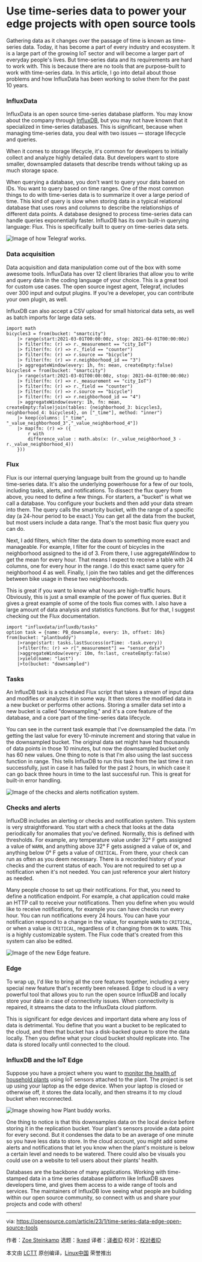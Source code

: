 [#]: subject: "Use time-series data to power your edge projects with open source tools"
[#]: via: "https://opensource.com/article/23/1/time-series-data-edge-open-source-tools"
[#]: author: "Zoe Steinkamp https://opensource.com/users/zoesteinkamp"
[#]: collector: "lkxed"
[#]: translator: " "
[#]: reviewer: " "
[#]: publisher: " "
[#]: url: " "

Use time-series data to power your edge projects with open source tools
======

Gathering data as it changes over the passage of time is known as time-series data. Today, it has become a part of every industry and ecosystem. It is a large part of the growing IoT sector and will become a larger part of everyday people's lives. But time-series data and its requirements are hard to work with. This is because there are no tools that are purpose-built to work with time-series data. In this article, I go into detail about those problems and how InfluxData has been working to solve them for the past 10 years.

### InfluxData

InfluxData is an open source time-series database platform. You may know about the company through [InfluxDB][1], but you may not have known that it specialized in time-series databases. This is significant, because when managing time-series data, you deal with two issues — storage lifecycle and queries.

When it comes to storage lifecycle, it's common for developers to initially collect and analyze highly detailed data. But developers want to store smaller, downsampled datasets that describe trends without taking up as much storage space.

When querying a database, you don't want to query your data based on IDs. You want to query based on time ranges. One of the most common things to do with time-series data is to summarize it over a large period of time. This kind of query is slow when storing data in a typical relational database that uses rows and columns to describe the relationships of different data points. A database designed to process time-series data can handle queries exponentially faster. InfluxDB has its own built-in querying language: Flux. This is specifically built to query on time-series data sets.

![Image of how Telegraf works.][2]

### Data acquisition

Data acquisition and data manipulation come out of the box with some awesome tools. InfluxData has over 12 client libraries that allow you to write and query data in the coding language of your choice. This is a great tool for custom use cases. The open source ingest agent, Telegraf, includes over 300 input and output plugins. If you're a developer, you can contribute your own plugin, as well.

InfluxDB can also accept a CSV upload for small historical data sets, as well as batch imports for large data sets.

```
import math
bicycles3 = from(bucket: "smartcity")
    |> range(start:2021-03-01T00:00:00z, stop: 2021-04-01T00:00:00z)
    |> filter(fn: (r) => r._measurement == "city_IoT")
    |> filter(fn: (r) => r._field == "counter")
    |> filter(fn: (r) => r.source == "bicycle")
    |> filter(fn: (r) => r.neighborhood_id == "3")
    |> aggregateWindow(every: 1h, fn: mean, createEmpty:false)
bicycles4 = from(bucket: "smartcity")
    |> range(start:2021-03-01T00:00:00z, stop: 2021-04-01T00:00:00z)
    |> filter(fn: (r) => r._measurement == "city_IoT")
    |> filter(fn: (r) => r._field == "counter")
    |> filter(fn: (r) => r.source == "bicycle")
    |> filter(fn: (r) => r.neighborhood_id == "4")
    |> aggregateWindow(every: 1h, fn: mean, createEmpty:false)join(tables: {neighborhood_3: bicycles3, neighborhood_4: bicycles4}, on ["_time"], method: "inner")
    |> keep(columns: ["_time", "_value_neighborhood_3","_value_neighborhood_4"])
    |> map(fn: (r) => ({
        r with
        difference_value : math.abs(x: (r._value_neighborhood_3 - r._value_neighborhood_4))
    }))
```

### Flux

Flux is our internal querying language built from the ground up to handle time-series data. It's also the underlying powerhouse for a few of our tools, including tasks, alerts, and notifications. To dissect the flux query from above, you need to define a few things. For starters, a "bucket" is what we call a database. You configure your buckets and then add your data stream into them. The query calls the smartcity bucket, with the range of a specific day (a 24-hour period to be exact.) You can get all the data from the bucket, but most users include a data range. That's the most basic flux query you can do.

Next, I add filters, which filter the data down to something more exact and manageable. For example, I filter for the count of bicycles in the neighborhood assigned to the id of 3. From there, I use aggregateWindow to get the mean for every hour. That means I expect to receive a table with 24 columns, one for every hour in the range. I do this exact same query for neighborhood 4 as well. Finally, I join the two tables and get the differences between bike usage in these two neighborhoods.

This is great if you want to know what hours are high-traffic hours. Obviously, this is just a small example of the power of flux queries. But it gives a great example of some of the tools flux comes with. I also have a large amount of data analysis and statistics functions. But for that, I suggest checking out the Flux documentation.

```
import "influxdata/influxdb/tasks"
option task = {name: PB_downsample, every: 1h, offset: 10s}
from(bucket: "plantbuddy")
    |>range(start: tasks.lastSuccess(orTime: -task.every))
    |>filter(fn: (r) => r["_measurement"] == "sensor_data")
    |>aggregateWindow(every: 10m, fn:last, createEmpty:false)
    |>yield(name: "last")
    |>to(bucket: "downsampled")
```

### Tasks

An InfluxDB task is a scheduled Flux script that takes a stream of input data and modifies or analyzes it in some way. It then stores the modified data in a new bucket or performs other actions. Storing a smaller data set into a new bucket is called "downsampling," and it's a core feature of the database, and a core part of the time-series data lifecycle.

You can see in the current task example that I've downsampled the data. I'm getting the last value for every 10-minute increment and storing that value in the downsampled bucket. The original data set might have had thousands of data points in those 10 minutes, but now the downsampled bucket only has 60 new values. One thing to note is that I'm also using the last success function in range. This tells InfluxDB to run this task from the last time it ran successfully, just in case it has failed for the past 2 hours, in which case it can go back three hours in time to the last successful run. This is great for built-in error handling.

![Image of the checks and alerts notification system.][3]

### Checks and alerts

InfluxDB includes an alerting or checks and notification system. This system is very straightforward. You start with a check that looks at the data periodically for anomalies that you've defined. Normally, this is defined with thresholds. For example, any temperature value under 32° F gets assigned a value of `WARN`, and anything above 32° F gets assigned a value of `OK`, and anything below 0° F gets a value of `CRITICAL`. From there, your check can run as often as you deem necessary. There is a recorded history of your checks and the current status of each. You are not required to set up a notification when it's not needed. You can just reference your alert history as needed.

Many people choose to set up their notifications. For that, you need to define a notification endpoint. For example, a chat application could make an HTTP call to receive your notifications. Then you define when you would like to receive notifications, for example you can have checks run every hour. You can run notifications every 24 hours. You can have your notification respond to a change in the value, for example `WARN` to `CRITICAL`, or when a value is `CRITICAL`, regardless of it changing from `OK` to `WARN`. This is a highly customizable system. The Flux code that's created from this system can also be edited.

![Image of the new Edge feature.][4]

### Edge

To wrap up, I'd like to bring all the core features together, including a very special new feature that's recently been released. Edge to cloud is a very powerful tool that allows you to run the open source InfluxDB and locally store your data in case of connectivity issues. When connectivity is repaired, it streams the data to the InfluxData cloud platform.

This is significant for edge devices and important data where any loss of data is detrimental. You define that you want a bucket to be replicated to the cloud, and then that bucket has a disk-backed queue to store the data locally. Then you define what your cloud bucket should replicate into. The data is stored locally until connected to the cloud.

### InfluxDB and the IoT Edge

Suppose you have a project where you want to [monitor the health of household plants][5] using IoT sensors attached to the plant. The project is set up using your laptop as the edge device. When your laptop is closed or otherwise off, it stores the data locally, and then streams it to my cloud bucket when reconnected.

![Image showing how Plant buddy works.][6]

One thing to notice is that this downsamples data on the local device before storing it in the replication bucket. Your plant's sensors provide a data point for every second. But it condenses the data to be an average of one minute so you have less data to store. In the cloud account, you might add some alerts and notifications that let you know when the plant's moisture is below a certain level and needs to be watered. There could also be visuals you could use on a website to tell users about their plants' health.

Databases are the backbone of many applications. Working with time-stamped data in a time series database platform like InfluxDB saves developers time, and gives them access to a wide range of tools and services. The maintainers of InfluxDB love seeing what people are building within our open source community, so connect with us and share your projects and code with others!

--------------------------------------------------------------------------------

via: https://opensource.com/article/23/1/time-series-data-edge-open-source-tools

作者：[Zoe Steinkamp][a]
选题：[lkxed][b]
译者：[译者ID](https://github.com/译者ID)
校对：[校对者ID](https://github.com/校对者ID)

本文由 [LCTT](https://github.com/LCTT/TranslateProject) 原创编译，[Linux中国](https://linux.cn/) 荣誉推出

[a]: https://opensource.com/users/zoesteinkamp
[b]: https://github.com/lkxed
[1]: https://opensource.com/article/17/8/influxdb-time-series-database-stack
[2]: https://opensource.com/sites/default/files/2022-12/Telegraf.png
[3]: https://opensource.com/sites/default/files/2022-12/TimeSeriesChecks%26Alerts.png
[4]: https://opensource.com/sites/default/files/2022-12/TimSeriesEdge.png
[5]: https://opensource.com/article/22/5/plant-care
[6]: https://opensource.com/sites/default/files/2022-12/TimeSeriesplantbuddy.png
